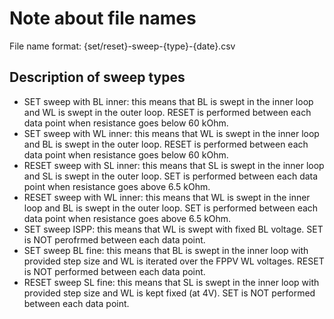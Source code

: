 # Note about file names

File name format: {set/reset}-sweep-{type}-{date}.csv

## Description of sweep types
- SET sweep with BL inner: this means that BL is swept in the inner loop and WL is swept in the outer loop. RESET is performed between each data point when resistance goes below 60 kOhm.
- SET sweep with WL inner: this means that WL is swept in the inner loop and BL is swept in the outer loop. RESET is performed between each data point when resistance goes below 60 kOhm.
- RESET sweep with SL inner: this means that SL is swept in the inner loop and SL is swept in the outer loop. SET is performed between each data point when resistance goes above 6.5 kOhm.
- RESET sweep with WL inner: this means that WL is swept in the inner loop and BL is swept in the outer loop. SET is performed between each data point when resistance goes above 6.5 kOhm.
- SET sweep ISPP: this means that WL is swept with fixed BL voltage. SET is NOT perofrmed between each data point.
- SET sweep BL fine: this means that BL is swept in the inner loop with provided step size and WL is iterated over the FPPV WL voltages. RESET is NOT performed between each data point.
- RESET sweep SL fine: this means that SL is swept in the inner loop with provided step size and WL is kept fixed (at 4V). SET is NOT performed between each data point.
